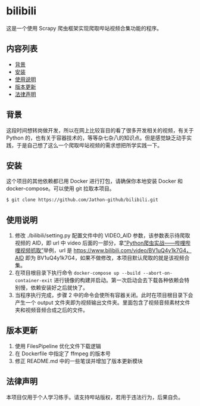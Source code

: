 # bilibili

这是一个使用 Scrapy 爬虫框架实现爬取哔站视频合集功能的程序。

## 内容列表

- [背景](#背景)
- [安装](#安装)
- [使用说明](#使用说明)
- [版本更新](#版本更新)
- [法律声明](#法律声明)

## 背景

这段时间想转岗做开发，所以在网上比较盲目的看了很多开发相关的视频，有关于 Python 的，也有关于容器技术的，等等杂七杂八的知识点。但是感觉缺乏动手实践，于是自己想了这么一个爬取哔站视频的需求想把所学实践一下。

## 安装

这个项目的其他依赖都已用 Docker 进行打包，请确保你本地安装 Docker 和 docker-compose。可以使用 git 拉取本项目。

```sh
$ git clone https://github.com/Jathon-github/bilibili.git
```

## 使用说明

1. 修改 ./bilibili/setting.py 配置文件中的 VIDEO_AID 参数，该参数表示待爬取视频的 AID，即 url 中 video 后面的一部分，拿[”Python爬虫实战——哔哩哔哩视频抓取”](https://www.bilibili.com/video/BV1uQ4y1k7G4)举例，url 是 https://www.bilibili.com/video/BV1uQ4y1k7G4，AID 即为 BV1uQ4y1k7G4，如果不做修改，本项目默认爬取的就是该视频合集。
2. 在项目根目录下执行命令 `docker-compose up --build --abort-on-container-exit` 进行镜像的构建并启动。第一次启动会去下载各种依赖会特别慢，依赖安装好之后就快了。
3. 当程序执行完成，步骤 2 中的命令会使所有容器关闭。此时在项目根目录下会产生一个 output 文件夹即为视频输出文件夹。里面包含了视频音频素材文件夹和视频音频合成之后的文件。

## 版本更新

1. 使用 FilesPipeline 优化文件下载逻辑
2. 在 Dockerfile 中指定了 ffmpeg 的版本号
3. 修正 README.md 中的一些笔误并增加了版本更新模块

## 法律声明

本项目仅用于个人学习练手。请支持哔站版权，若用于违法行为，后果自负。
